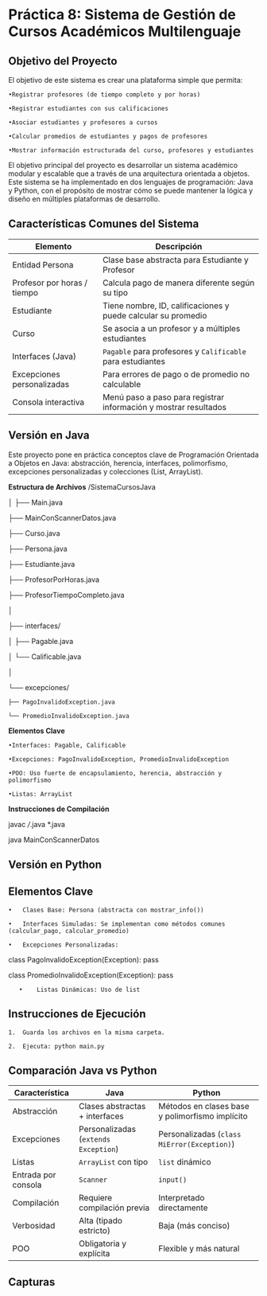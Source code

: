 # Práctica 8: Sistema de Gestión de Cursos Académicos Multilenguaje
## Objetivo del Proyecto
El objetivo de este sistema es crear una plataforma simple que permita:

	•Registrar profesores (de tiempo completo y por horas)
 
	•Registrar estudiantes con sus calificaciones
 
	•Asociar estudiantes y profesores a cursos
 
	•Calcular promedios de estudiantes y pagos de profesores
 
	•Mostrar información estructurada del curso, profesores y estudiantes

El objetivo principal del proyecto es desarrollar un sistema académico modular y escalable que a través de una arquitectura orientada a objetos. Este sistema se ha implementado en dos lenguajes de programación: Java y Python, con el propósito de mostrar cómo se puede mantener la lógica y diseño en múltiples plataformas de desarrollo.

## Características Comunes del Sistema
| Elemento                | Descripción                                                                   |
|-------------------------|--------------------------------------------------------------------------------|
| Entidad Persona         | Clase base abstracta para Estudiante y Profesor                                |
| Profesor por horas / tiempo | Calcula pago de manera diferente según su tipo                           |
| Estudiante              | Tiene nombre, ID, calificaciones y puede calcular su promedio                 |
| Curso                   | Se asocia a un profesor y a múltiples estudiantes                              |
| Interfaces (Java)       | `Pagable` para profesores y `Calificable` para estudiantes                     |
| Excepciones personalizadas | Para errores de pago o de promedio no calculable                         |
| Consola interactiva     | Menú paso a paso para registrar información y mostrar resultados               |

## Versión en Java
Este proyecto pone en práctica conceptos clave de Programación Orientada a Objetos en Java: abstracción, herencia, interfaces, polimorfismo, excepciones personalizadas y colecciones (List, ArrayList).

**Estructura de Archivos**
/SistemaCursosJava

│
├── Main.java

├── MainConScannerDatos.java

├── Curso.java

├── Persona.java

├── Estudiante.java

├── ProfesorPorHoras.java

├── ProfesorTiempoCompleto.java

│

├── interfaces/

│   ├── Pagable.java

│   └── Calificable.java

│

└── excepciones/

    ├── PagoInvalidoException.java
    
    └── PromedioInvalidoException.java
   
**Elementos Clave** 

	•Interfaces: Pagable, Calificable
 
	•Excepciones: PagoInvalidoException, PromedioInvalidoException
 
	•POO: Uso fuerte de encapsulamiento, herencia, abstracción y polimorfismo
 
	•Listas: ArrayList

**Instrucciones de Compilación**

javac */*.java *.java

java MainConScannerDatos

## Versión en Python
## Elementos Clave

	•	Clases Base: Persona (abstracta con mostrar_info())
 
	•	Interfaces Simuladas: Se implementan como métodos comunes (calcular_pago, calcular_promedio)
 
	•	Excepciones Personalizadas: 
 class PagoInvalidoException(Exception): pass
 
 class PromedioInvalidoException(Exception): pass	
 
       •	Listas Dinámicas: Uso de list
 ## Instrucciones de Ejecución
 
 	1.	Guarda los archivos en la misma carpeta.
  
	2.	Ejecuta: python main.py
 ## Comparación Java vs Python
 | Característica         | Java                                      | Python                                       |
|------------------------|-------------------------------------------|----------------------------------------------|
| Abstracción            | Clases abstractas + interfaces            | Métodos en clases base y polimorfismo implícito |
| Excepciones            | Personalizadas (`extends Exception`)      | Personalizadas (`class MiError(Exception)`)  |
| Listas                 | `ArrayList` con tipo                      | `list` dinámico                              |
| Entrada por consola    | `Scanner`                                 | `input()`                                    |
| Compilación            | Requiere compilación previa               | Interpretado directamente                    |
| Verbosidad             | Alta (tipado estricto)                    | Baja (más conciso)                           |
| POO                    | Obligatoria y explícita                   | Flexible y más natural                       |

## Capturas
<img sr="/imagenes/cap.PNG" />
